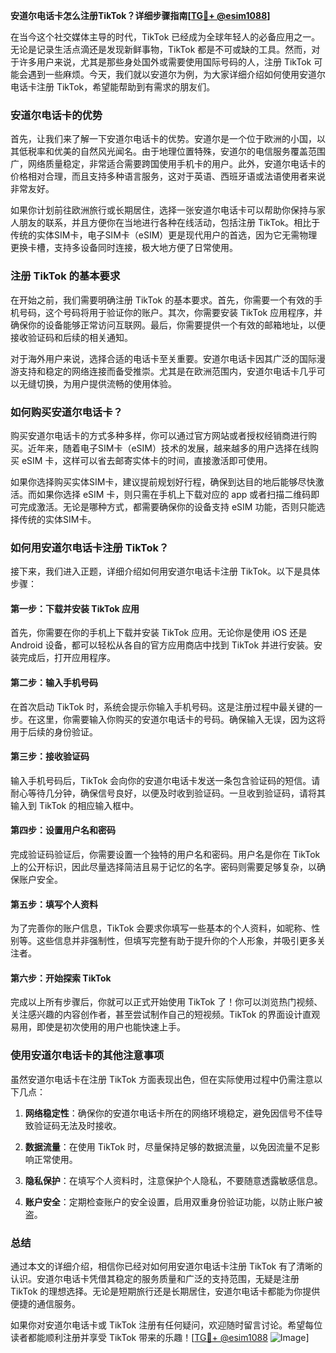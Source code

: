 **安道尔电话卡怎么注册TikTok？详细步骤指南[[TG💪+ @esim1088](https://t.me/s/esim1088)]**

在当今这个社交媒体主导的时代，TikTok 已经成为全球年轻人的必备应用之一。无论是记录生活点滴还是发现新鲜事物，TikTok 都是不可或缺的工具。然而，对于许多用户来说，尤其是那些身处国外或需要使用国际号码的人，注册 TikTok 可能会遇到一些麻烦。今天，我们就以安道尔为例，为大家详细介绍如何使用安道尔电话卡注册 TikTok，希望能帮助到有需求的朋友们。

### 安道尔电话卡的优势

首先，让我们来了解一下安道尔电话卡的优势。安道尔是一个位于欧洲的小国，以其低税率和优美的自然风光闻名。由于地理位置特殊，安道尔的电信服务覆盖范围广，网络质量稳定，非常适合需要跨国使用手机卡的用户。此外，安道尔电话卡的价格相对合理，而且支持多种语言服务，这对于英语、西班牙语或法语使用者来说非常友好。

如果你计划前往欧洲旅行或长期居住，选择一张安道尔电话卡可以帮助你保持与家人朋友的联系，并且方便你在当地进行各种在线活动，包括注册 TikTok。相比于传统的实体SIM卡，电子SIM卡（eSIM）更是现代用户的首选，因为它无需物理更换卡槽，支持多设备同时连接，极大地方便了日常使用。

### 注册 TikTok 的基本要求

在开始之前，我们需要明确注册 TikTok 的基本要求。首先，你需要一个有效的手机号码，这个号码将用于验证你的账户。其次，你需要安装 TikTok 应用程序，并确保你的设备能够正常访问互联网。最后，你需要提供一个有效的邮箱地址，以便接收验证码和后续的相关通知。

对于海外用户来说，选择合适的电话卡至关重要。安道尔电话卡因其广泛的国际漫游支持和稳定的网络连接而备受推崇。尤其是在欧洲范围内，安道尔电话卡几乎可以无缝切换，为用户提供流畅的使用体验。

### 如何购买安道尔电话卡？

购买安道尔电话卡的方式多种多样，你可以通过官方网站或者授权经销商进行购买。近年来，随着电子SIM卡（eSIM）技术的发展，越来越多的用户选择在线购买 eSIM 卡，这样可以省去邮寄实体卡的时间，直接激活即可使用。

如果你选择购买实体SIM卡，建议提前规划好行程，确保到达目的地后能够尽快激活。而如果你选择 eSIM 卡，则只需在手机上下载对应的 app 或者扫描二维码即可完成激活。无论是哪种方式，都需要确保你的设备支持 eSIM 功能，否则只能选择传统的实体SIM卡。

### 如何用安道尔电话卡注册 TikTok？

接下来，我们进入正题，详细介绍如何用安道尔电话卡注册 TikTok。以下是具体步骤：

#### 第一步：下载并安装 TikTok 应用

首先，你需要在你的手机上下载并安装 TikTok 应用。无论你是使用 iOS 还是 Android 设备，都可以轻松从各自的官方应用商店中找到 TikTok 并进行安装。安装完成后，打开应用程序。

#### 第二步：输入手机号码

在首次启动 TikTok 时，系统会提示你输入手机号码。这是注册过程中最关键的一步。在这里，你需要输入你购买的安道尔电话卡的号码。确保输入无误，因为这将用于后续的身份验证。

#### 第三步：接收验证码

输入手机号码后，TikTok 会向你的安道尔电话卡发送一条包含验证码的短信。请耐心等待几分钟，确保信号良好，以便及时收到验证码。一旦收到验证码，请将其输入到 TikTok 的相应输入框中。

#### 第四步：设置用户名和密码

完成验证码验证后，你需要设置一个独特的用户名和密码。用户名是你在 TikTok 上的公开标识，因此尽量选择简洁且易于记忆的名字。密码则需要足够复杂，以确保账户安全。

#### 第五步：填写个人资料

为了完善你的账户信息，TikTok 会要求你填写一些基本的个人资料，如昵称、性别等。这些信息并非强制性，但填写完整有助于提升你的个人形象，并吸引更多关注者。

#### 第六步：开始探索 TikTok

完成以上所有步骤后，你就可以正式开始使用 TikTok 了！你可以浏览热门视频、关注感兴趣的内容创作者，甚至尝试制作自己的短视频。TikTok 的界面设计直观易用，即使是初次使用的用户也能快速上手。

### 使用安道尔电话卡的其他注意事项

虽然安道尔电话卡在注册 TikTok 方面表现出色，但在实际使用过程中仍需注意以下几点：

1. **网络稳定性**：确保你的安道尔电话卡所在的网络环境稳定，避免因信号不佳导致验证码无法及时接收。
   
2. **数据流量**：在使用 TikTok 时，尽量保持足够的数据流量，以免因流量不足影响正常使用。

3. **隐私保护**：在填写个人资料时，注意保护个人隐私，不要随意透露敏感信息。

4. **账户安全**：定期检查账户的安全设置，启用双重身份验证功能，以防止账户被盗。

### 总结

通过本文的详细介绍，相信你已经对如何用安道尔电话卡注册 TikTok 有了清晰的认识。安道尔电话卡凭借其稳定的服务质量和广泛的支持范围，无疑是注册 TikTok 的理想选择。无论是短期旅行还是长期居住，安道尔电话卡都能为你提供便捷的通信服务。

如果你对安道尔电话卡或 TikTok 注册有任何疑问，欢迎随时留言讨论。希望每位读者都能顺利注册并享受 TikTok 带来的乐趣！[[TG💪+ @esim1088](https://t.me/s/esim1088) ![Image](https://i.postimg.cc/4NQfJmqS/Snipaste-2025-05-13-00-14-12.png)]